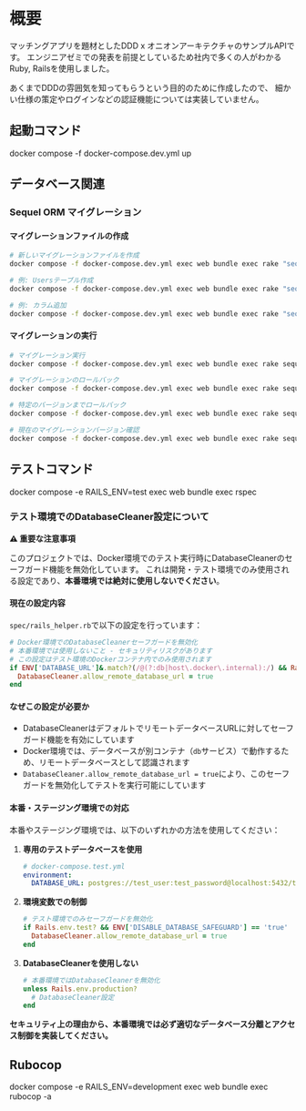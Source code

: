 # 概要
マッチングアプリを題材としたDDD x オニオンアーキテクチャのサンプルAPIです。
エンジニアゼミでの発表を前提としているため社内で多くの人がわかるRuby, Railsを使用しました。

あくまでDDDの雰囲気を知ってもらうという目的のために作成したので、
細かい仕様の策定やログインなどの認証機能については実装していません。

## 起動コマンド
docker compose -f docker-compose.dev.yml up

## データベース関連

### Sequel ORM マイグレーション

#### マイグレーションファイルの作成
```bash
# 新しいマイグレーションファイルを作成
docker compose -f docker-compose.dev.yml exec web bundle exec rake "sequel:create_migration[migration_name]"

# 例: Usersテーブル作成
docker compose -f docker-compose.dev.yml exec web bundle exec rake "sequel:create_migration[create_users]"

# 例: カラム追加
docker compose -f docker-compose.dev.yml exec web bundle exec rake "sequel:create_migration[add_age_to_users]"
```

#### マイグレーションの実行
```bash
# マイグレーション実行
docker compose -f docker-compose.dev.yml exec web bundle exec rake sequel:migrate

# マイグレーションのロールバック
docker compose -f docker-compose.dev.yml exec web bundle exec rake sequel:rollback

# 特定のバージョンまでロールバック
docker compose -f docker-compose.dev.yml exec web bundle exec rake sequel:rollback VERSION=1

# 現在のマイグレーションバージョン確認
docker compose -f docker-compose.dev.yml exec web bundle exec rake sequel:version
```

## テストコマンド
docker compose -e RAILS_ENV=test exec web bundle exec rspec

### テスト環境でのDatabaseCleaner設定について

**⚠️ 重要な注意事項**

このプロジェクトでは、Docker環境でのテスト実行時にDatabaseCleanerのセーフガード機能を無効化しています。
これは開発・テスト環境でのみ使用される設定であり、**本番環境では絶対に使用しないでください**。

#### 現在の設定内容

`spec/rails_helper.rb`で以下の設定を行っています：

```ruby
# Docker環境でのDatabaseCleanerセーフガードを無効化
# 本番環境では使用しないこと - セキュリティリスクがあります
# この設定はテスト環境のDockerコンテナ内でのみ使用されます
if ENV['DATABASE_URL']&.match?(/@(?:db|host\.docker\.internal):/) && Rails.env.test?
  DatabaseCleaner.allow_remote_database_url = true
end
```

#### なぜこの設定が必要か

- DatabaseCleanerはデフォルトでリモートデータベースURLに対してセーフガード機能を有効にしています
- Docker環境では、データベースが別コンテナ（`db`サービス）で動作するため、リモートデータベースとして認識されます
- `DatabaseCleaner.allow_remote_database_url = true`により、このセーフガードを無効化してテストを実行可能にしています

#### 本番・ステージング環境での対応

本番やステージング環境では、以下のいずれかの方法を使用してください：

1. **専用のテストデータベースを使用**
   ```yaml
   # docker-compose.test.yml
   environment:
     DATABASE_URL: postgres://test_user:test_password@localhost:5432/test_database
   ```

2. **環境変数での制御**
   ```ruby
   # テスト環境でのみセーフガードを無効化
   if Rails.env.test? && ENV['DISABLE_DATABASE_SAFEGUARD'] == 'true'
     DatabaseCleaner.allow_remote_database_url = true
   end
   ```

3. **DatabaseCleanerを使用しない**
   ```ruby
   # 本番環境ではDatabaseCleanerを無効化
   unless Rails.env.production?
     # DatabaseCleaner設定
   end
   ```

**セキュリティ上の理由から、本番環境では必ず適切なデータベース分離とアクセス制御を実装してください。**

## Rubocop
docker compose -e RAILS_ENV=development exec web bundle exec rubocop -a

